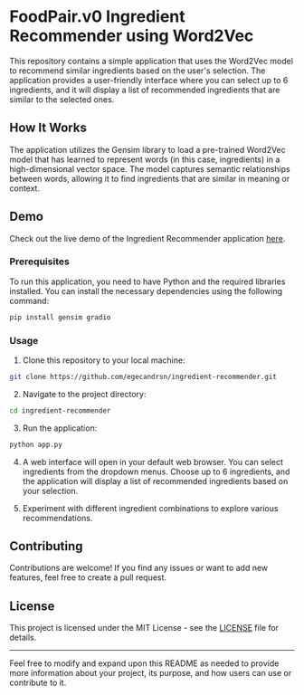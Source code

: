 # FoodPair.v0 Ingredient Recommender using Word2Vec

This repository contains a simple application that uses the Word2Vec model to recommend similar ingredients based on the user's selection. The application provides a user-friendly interface where you can select up to 6 ingredients, and it will display a list of recommended ingredients that are similar to the selected ones.

## How It Works

The application utilizes the Gensim library to load a pre-trained Word2Vec model that has learned to represent words (in this case, ingredients) in a high-dimensional vector space. The model captures semantic relationships between words, allowing it to find ingredients that are similar in meaning or context.

## Demo

Check out the live demo of the Ingredient Recommender application [here](https://huggingface.co/spaces/egecandrsn/FoodPair.v0).


### Prerequisites

To run this application, you need to have Python and the required libraries installed. You can install the necessary dependencies using the following command:

```bash
pip install gensim gradio
```

### Usage

1. Clone this repository to your local machine:

```bash
git clone https://github.com/egecandrsn/ingredient-recommender.git
```

2. Navigate to the project directory:

```bash
cd ingredient-recommender
```

3. Run the application:

```bash
python app.py
```

4. A web interface will open in your default web browser. You can select ingredients from the dropdown menus. Choose up to 6 ingredients, and the application will display a list of recommended ingredients based on your selection.

5. Experiment with different ingredient combinations to explore various recommendations.

## Contributing

Contributions are welcome! If you find any issues or want to add new features, feel free to create a pull request.

## License

This project is licensed under the MIT License - see the [LICENSE](LICENSE) file for details.

---

Feel free to modify and expand upon this README as needed to provide more information about your project, its purpose, and how users can use or contribute to it.

